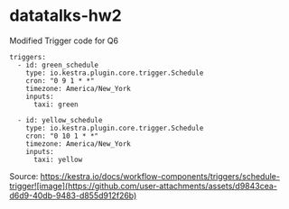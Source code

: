 # datatalks-hw2


Modified Trigger code for Q6

```
triggers:
  - id: green_schedule
    type: io.kestra.plugin.core.trigger.Schedule
    cron: "0 9 1 * *"
    timezone: America/New_York
    inputs:
      taxi: green

  - id: yellow_schedule
    type: io.kestra.plugin.core.trigger.Schedule
    cron: "0 10 1 * *"
    timezone: America/New_York
    inputs:
      taxi: yellow

```

Source: https://kestra.io/docs/workflow-components/triggers/schedule-trigger![image](https://github.com/user-attachments/assets/d9843cea-d6d9-40db-9483-d855d912f26b)


